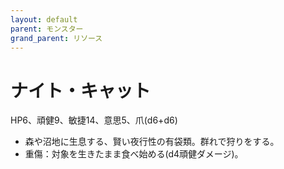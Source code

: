 ```yaml
---
layout: default
parent: モンスター
grand_parent: リソース
---
```


# ナイト・キャット

HP6、頑健9、敏捷14、意思5、爪(d6+d6)

- 森や沼地に生息する、賢い夜行性の有袋類。群れで狩りをする。
- 重傷：対象を生きたまま食べ始める(d4頑健ダメージ)。
